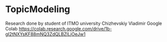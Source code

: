 # TopicModeling
 Research done by student of ITMO university Chizhevskiy Vladimir
Google Colab
https://colab.research.google.com/drive/1b-gI2tNXYsKF88mNQ3ZdQLBZILjOeJw1
